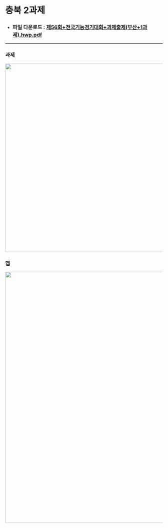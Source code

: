 # 충북 2과제

* ### 파일 다운로드 : [제56회+전국기능경기대회+과제출제(부산+1과제).hwp.pdf](https://github.com/BOSOEK/Mobile/files/7063228/56.%2B.%2B.%2B1.hwp.pdf)
***
### 과제
<img src="https://user-images.githubusercontent.com/68007145/131050068-2c6088df-8894-439b-ba1f-a53ae2bd763b.jpg" width="600">

### 맵
<img src="https://cdn.discordapp.com/attachments/775863180814844004/888244857632616508/unknown.png" width="800">
